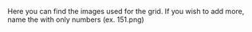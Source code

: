 Here you can find the images used for the grid. If you wish to add more, name the with only numbers (ex. 151.png)
